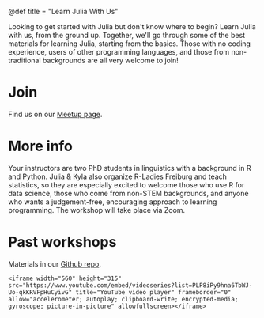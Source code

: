 @def title = "Learn Julia With Us"

Looking to get started with Julia but don't know where to begin? Learn Julia with us, from the ground up. Together, we'll go through some of the best materials for learning Julia, starting from the basics. Those with no coding experience, users of other programming languages, and those from non-traditional backgrounds are all very welcome to join!

# Join
Find us on our [Meetup page](https://www.meetup.com/julia-gender-inclusive/).

# More info
Your instructors are two PhD students in linguistics with a background in R and Python. Julia & Kyla also organize R-Ladies Freiburg and teach statistics, so they are especially excited to welcome those who use R for data science, those who come from non-STEM backgrounds, and anyone who wants a judgement-free, encouraging approach to learning programming. The workshop will take place via Zoom.

# Past workshops

Materials in our [Github repo](https://github.com/JuliaGenderInclusive/learn-julia).

~~~
<iframe width="560" height="315" src="https://www.youtube.com/embed/videoseries?list=PLP8iPy9hna6TbWJ-Uo-qkKRVFpHuCyivG" title="YouTube video player" frameborder="0" allow="accelerometer; autoplay; clipboard-write; encrypted-media; gyroscope; picture-in-picture" allowfullscreen></iframe>
~~~